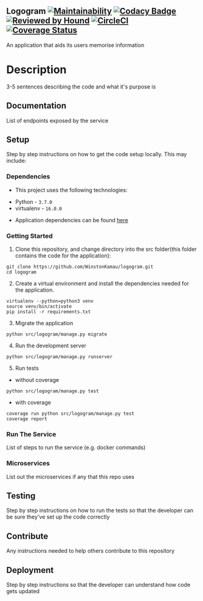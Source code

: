 ## Logogram [![Maintainability](https://api.codeclimate.com/v1/badges/2c913b1aab08348e7ad8/maintainability)](https://codeclimate.com/github/WinstonKamau/logogram/maintainability) [![Codacy Badge](https://api.codacy.com/project/badge/Grade/cba7836dc3fa470889fb63e824688f74)](https://www.codacy.com/app/WinstonKamau/logogram?utm_source=github.com&amp;utm_medium=referral&amp;utm_content=WinstonKamau/logogram&amp;utm_campaign=Badge_Grade) [![Reviewed by Hound](https://img.shields.io/badge/Reviewed_by-Hound-8E64B0.svg)](https://houndci.com) [![CircleCI](https://circleci.com/gh/WinstonKamau/logogram.svg?style=svg)](https://circleci.com/gh/WinstonKamau/logogram) [![Coverage Status](https://coveralls.io/repos/github/WinstonKamau/logogram/badge.svg)](https://coveralls.io/github/WinstonKamau/logogram)

An application that aids its users memorise information

# Description

3-5 sentences describing the code and what it's purpose is

## Documentation

List of endpoints exposed by the service

## Setup

Step by step instructions on how to get the code setup locally. This may include:

### Dependencies

* This project uses the following technologies:
- Python - `3.7.0`
- virtualenv - `16.0.0`
* Application dependencies can be found [here](requirements.txt)

### Getting Started

1. Clone this repository, and change directory into the src folder(this folder contains the code for the application): 

```
git clone https://github.com/WinstonKamau/logogram.git
cd logogram
```
2. Create a virtual environment and install the dependencies needed for the application.
```
virtualenv --python=python3 venv
source venv/bin/activate
pip install -r requirements.txt
```
3. Migrate the application
```
python src/logogram/manage.py migrate
```
4. Run the development server
```
python src/logogram/manage.py runserver
```

5. Run tests
- without coverage
```
python src/logogram/manage.py test
```
- with coverage
```
coverage run python src/logogram/manage.py test
coverage report
```

### Run The Service

List of steps to run the service (e.g. docker commands)

### Microservices

List out the microservices if any that this repo uses

## Testing

Step by step instructions on how to run the tests so that the developer can be sure they've set up the code correctly

## Contribute

Any instructions needed to help others contribute to this repository

## Deployment

Step by step instructions so that the developer can understand how code gets updated